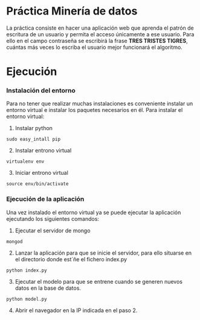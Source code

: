 # Práctica Minería de datos
La práctica consiste en hacer una aplicación web que aprenda el patrón de escritura de un usuario y permita el acceso únicamente a ese usuario.
Para ello en el campo contraseña se escribirá la frase **TRES TRISTES TIGRES**, cuántas más veces lo escriba el usuario mejor funcionará el algoritmo.

# Ejecución


### Instalación del entorno
Para no tener que realizar muchas instalaciones es conveniente instalar un entorno virtual e instalar los paquetes necesarios en él. Para instalar el entorno virtual:

1. Instalar python

```
sudo easy_intall pip
```

2. Instalar entrono virtual

```
virtualenv env
```

3. Iniciar entrono virtual

```
source env/bin/activate
```

### Ejecución de la aplicación
Una vez instalado el entorno virtual ya se puede ejecutar la aplicación ejecutando los siguientes comandos:

1. Ejecutar el servidor de mongo

```
mongod
```

2. Lanzar la aplicación para que se inicie el servidor, para ello situarse en el directorio donde est´ñe el fichero index.py

```
python index.py
```

3. Ejecutar el modelo para que se entrene cuando se generen nuevos datos en la base de datos.

```
python model.py
```

4. Abrir el navegador en la IP indicada en el paso 2.
